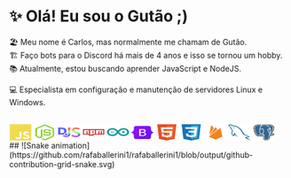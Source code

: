 # ✨ Olá! Eu sou o Gutão ;) <br>
🏖 Meu nome é Carlos, mas normalmente me chamam de Gutão.  <br>
🏗 Faço bots para o Discord há mais de 4 anos e isso se tornou um hobby.  <br>
📚 Atualmente, estou buscando aprender JavaScript e NodeJS.

💻 Especialista em configuração e manutenção de servidores Linux e Windows.

<div style="display: inline_block"><br>
  <img align="center" alt="Guto-Js" height="30" width="40" src="https://raw.githubusercontent.com/devicons/devicon/master/icons/javascript/javascript-plain.svg">
  <img align="center" alt="Guto-NodeJS" height="30" width="40" src="https://raw.githubusercontent.com/devicons/devicon/master/icons/nodejs/nodejs-original.svg">
  <img align="center" alt="Guto-DiscordJS" height="30" width="40" src="https://raw.githubusercontent.com/devicons/devicon/master/icons/discordjs/discordjs-original.svg">
  <img align="center" alt="Guto-NPM" height="30" width="40" src="https://raw.githubusercontent.com/devicons/devicon/master/icons/npm/npm-original-wordmark.svg">
  <img align="center" alt="Guto-Arduino" height="30" width="40" src="https://raw.githubusercontent.com/devicons/devicon/master/icons/arduino/arduino-original.svg">
  <img align="center" alt="Guto-Bootstrap" height="30" width="40" src="https://raw.githubusercontent.com/devicons/devicon/master/icons/bootstrap/bootstrap-original.svg">
  <img align="center" alt="Guto-HTML" height="30" width="40" src="https://raw.githubusercontent.com/devicons/devicon/master/icons/html5/html5-original.svg">
  <img align="center" alt="Guto-CSS" height="30" width="40" src="https://raw.githubusercontent.com/devicons/devicon/master/icons/css3/css3-original.svg">
  <img align="center" alt="Guto-Firebase" height="30" width="40" src="https://raw.githubusercontent.com/devicons/devicon/master/icons/firebase/firebase-plain.svg">
  <img align="center" alt="Guto-Mysql" height="30" width="40" src="https://github.com/devicons/devicon/blob/master/icons/mysql/mysql-original.svg">
  <img align="center" alt="Guto-Postgresql" height="30" width="40" src="https://raw.githubusercontent.com/devicons/devicon/master/icons/postgresql/postgresql-original.svg">
</div>
##
![Snake animation](https://github.com/rafaballerini1/rafaballerini1/blob/output/github-contribution-grid-snake.svg)
